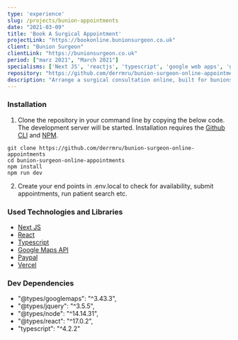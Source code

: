 ```yaml
---
type: 'experience'
slug: /projects/bunion-appointments
date: "2021-03-09"
title: 'Book A Surgical Appointment'
projectLink: "https://bookonline.bunionsurgeon.co.uk"
client: "Bunion Surgeon"
clientLink: "https://bunionsurgeon.co.uk"
period: ["marz 2021", "March 2021"]
specialisms: ['Next JS', 'reactjs', 'typescript', 'google web apps', 'google apps script']
repository: "https://github.com/derrmru/bunion-surgeon-online-appointments"
description: "Arrange a surgical consultation online, built for bunionsurgeon.co.uk."
---
```


### Installation

1. Clone the repository in your command line by copying the below code. The development server will be started. Installation requires the [Github CLI](https://docs.github.com/en/github/creating-cloning-and-archiving-repositories/cloning-a-repository) and [NPM](https://www.npmjs.com/).

```
git clone https://github.com/derrmru/bunion-surgeon-online-appointments
cd bunion-surgeon-online-appointments
npm install
npm run dev
```

2. Create your end points in .env.local to check for availability, submit appointments, run patient search etc.

### Used Technologies and Libraries

- [Next JS](https://nextjs.org/)
- [React](https://reactjs.org/)
- [Typescript](https://www.typescriptlang.org/)
- [Google Maps API](https://developers.google.com/maps/documentation)
- [Paypal](https://developer.paypal.com/home)
- [Vercel](https://vercel.com/)

### Dev Dependencies

 - "@types/googlemaps": "^3.43.3",
 - "@types/jquery": "^3.5.5",
 - "@types/node": "^14.14.31",
 - "@types/react": "^17.0.2",
 - "typescript": "^4.2.2"
